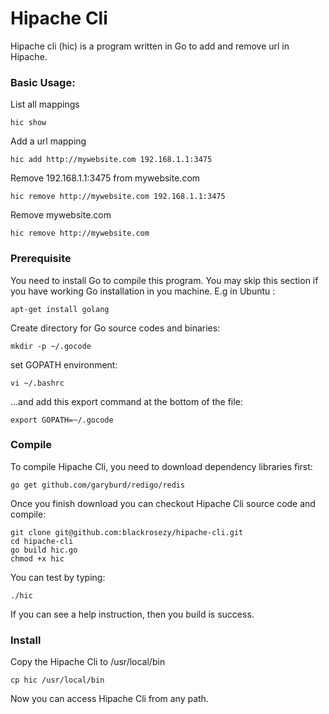 Hipache Cli
===========

Hipache cli (hic) is a program written in Go to add and remove url in Hipache.


### Basic Usage:
List all mappings
```
hic show
```

Add a url mapping
```
hic add http://mywebsite.com 192.168.1.1:3475
```

Remove 192.168.1.1:3475 from mywebsite.com
```
hic remove http://mywebsite.com 192.168.1.1:3475
```

Remove mywebsite.com
```
hic remove http://mywebsite.com
```


### Prerequisite

You need to install Go to compile this program. You may skip this section if you have working Go installation in you machine. E.g in Ubuntu :
```
apt-get install golang
```
Create directory for Go source codes and binaries:
```
mkdir -p ~/.gocode
```
set GOPATH environment:
```
vi ~/.bashrc
```
...and add this export command at the bottom of the file:
```
export GOPATH=~/.gocode
```


### Compile

To compile Hipache Cli, you need to download dependency libraries first:
```
go get github.com/garyburd/redigo/redis
```
Once you finish download you can checkout Hipache Cli source code and compile:
```
git clone git@github.com:blackrosezy/hipache-cli.git
cd hipache-cli
go build hic.go
chmod +x hic
```

You can test by typing:
```
./hic
```
If you can see a help instruction, then you build is success.


### Install

Copy the Hipache Cli to /usr/local/bin
```
cp hic /usr/local/bin
```
Now you can access Hipache Cli from any path.

